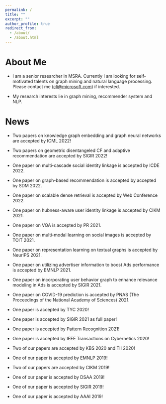```yaml
---
permalink: /
title: ""
excerpt: ""
author_profile: true
redirect_from: 
  - /about/
  - /about.html
---
```


# About Me
* I am a senior researcher in MSRA. Currently I am looking for self-motivated talents on graph mining and natural language processing. Please contact me (cli@microsoft.com) if interested. 

* My research interests lie in graph mining, recommender system and NLP. 

# News

* Two papers on knowledge graph embedding and graph neural networks are accepted by ICML 2022!
* Two papers on geometric disentangeled CF and adaptive recommendation are accepted by SIGIR 2022!
* One paper on multi-cascade social identity linkage is accepted by ICDE 2022. 
* One paper on graph-based recommendation is accepted by accepted by SDM 2022. 
* One paper on scalable dense retrieval is accepted by Web Conference 2022.  

* One paper on hubness-aware user identity linkage is accepted by CIKM 2021. 
* One paper on VQA is accepted by PR 2021. 
* One paper on multi-modal learning on social images is accepted by TOIT 2021. 
* One paper on representation learning on textual graphs is accepted by NeurlPS 2021. 
* One paper on utilizing advertiser information to boost Ads performance is accepted by EMNLP 2021. 
* One paper on incorporating user behavior graph to enhance relevance modeling in Ads is accepted by SIGIR 2021. 
* One paper on COVID-19 prediction is accepted by PNAS (The Proceedings of the National Academy of Sciences) 2021.  

* One paper is accepted by TYC 2020!
* One paper is accepted by SIGIR 2021 as full paper!
* One paper is accepted by Pattern Recognition 2021!
* One paper is accepted by IEEE Transactions on Cybernetics 2020!

* Two of our papers are accepted by KBS 2020 and TII 2020!
* One of our paper is accepted by EMNLP 2019!
* Two of our papers are accepted by CIKM 2019!
* One of our paper is accepted by DSAA 2019!
* One of our paper is accepted by SIGIR 2019!
* One of our paper is accepted by AAAI 2019!
